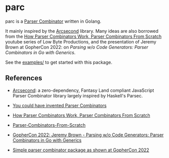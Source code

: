 # parc

parc is a [Parser Combinator](https://en.wikipedia.org/wiki/Parser_combinator) written in Golang.

It mainly inspired by the [Arcsecond](https://github.com/francisrstokes/arcsecond) library.
Many ideas are also borrowed from the 
[How Parser Combinators Work, Parser Combinators From Scratch](https://www.youtube.com/watch?v=6oQLRhw5Ah0&t=185s)
youtube series of Low Byte Productions,
and the presentation of Jeremy Brown at GopherCon 2022: on _Parsing w/o Code Generators: Parser Combinators in Go with Generics_.

See the [examples/](examples/) to get started with this package.

## References

- [Arcsecond](https://github.com/francisrstokes/arcsecond): a zero-dependency, Fantasy Land compliant JavaScript Parser Combinator library largely inspired by Haskell's Parsec.
- [You could have invented Parser Combinators](https://theorangeduck.com/page/you-could-have-invented-parser-combinators)
- [How Parser Combinators Work, Parser Combinators From Scratch](https://www.youtube.com/watch?v=6oQLRhw5Ah0&t=185s)
- [Parser-Combinators-From-Scratch](https://github.com/lowbyteproductions/Parser-Combinators-From-Scratch)
- [GopherCon 2022: Jeremy Brown - Parsing w/o Code Generators: Parser Combinators in Go with Generics](https://www.youtube.com/watch?v=x5p_SJNRB4U)

- [Simple parser combinator package as shown at GopherCon 2022](https://github.com/jhbrown-veradept/gophercon22-parser-combinators/tree/main)

